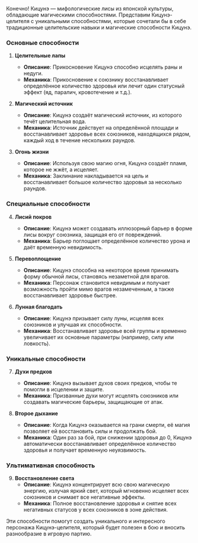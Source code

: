 Конечно! Кицунэ — мифологические лисы из японской культуры, обладающие магическими способностями. Представим Кицунэ-целителя с уникальными способностями, которые сочетали бы в себе традиционные целительские навыки и магические способности Кицунэ.

### Основные способности

1. **Целительные лапы**
   - **Описание**: Прикосновение Кицунэ способно исцелять раны и недуги.
   - **Механика**: Прикосновение к союзнику восстанавливает определённое количество здоровья или лечит один статусный эффект (яд, паралич, кровотечение и т.д.).

2. **Магический источник**
   - **Описание**: Кицунэ создаёт магический источник, из которого течёт целительная вода.
   - **Механика**: Источник действует на определённой площади и восстанавливает здоровье всех союзников, находящихся рядом, каждый ход в течение нескольких раундов.

3. **Огонь жизни**
   - **Описание**: Используя свою магию огня, Кицунэ создаёт пламя, которое не жжёт, а исцеляет.
   - **Механика**: Заклинание накладывается на цель и восстанавливает большое количество здоровья за несколько раундов.

### Специальные способности

4. **Лисий покров**
   - **Описание**: Кицунэ может создавать иллюзорный барьер в форме лисы вокруг союзника, защищая его от повреждений.
   - **Механика**: Барьер поглощает определённое количество урона и даёт временную невидимость.

5. **Перевоплощение**
   - **Описание**: Кицунэ способна на некоторое время принимать форму обычной лисы, становясь незаметной для врагов.
   - **Механика**: Персонаж становится невидимым и получает возможность пройти мимо врагов незамеченным, а также восстанавливает здоровье быстрее.

6. **Лунная благодать**
   - **Описание**: Кицунэ призывает силу луны, исцеляя всех союзников и улучшая их способности.
   - **Механика**: Восстанавливает здоровье всей группы и временно увеличивает их основные параметры (например, силу или ловкость).

### Уникальные способности

7. **Духи предков**
   - **Описание**: Кицунэ вызывает духов своих предков, чтобы те помогли в исцелении и защите.
   - **Механика**: Призванные духи могут исцелять союзников или создавать магические барьеры, защищающие от атак.

8. **Второе дыхание**
   - **Описание**: Когда Кицунэ оказывается на грани смерти, её магия позволяет ей восстановить силы и продолжать бой.
   - **Механика**: Один раз за бой, при снижении здоровья до 0, Кицунэ автоматически восстанавливает определённое количество здоровья и получает временную неуязвимость.

### Ультимативная способность

9. **Восстановление света**
   - **Описание**: Кицунэ концентрирует всю свою магическую энергию, излучая яркий свет, который мгновенно исцеляет всех союзников и снимает все негативные эффекты.
   - **Механика**: Полное восстановление здоровья и снятие всех негативных статусов у всех союзников в зоне действия.

Эти способности помогут создать уникального и интересного персонажа Кицунэ-целителя, который будет полезен в бою и вносить разнообразие в игровую партию.
